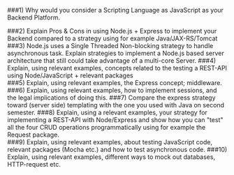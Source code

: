 ###1) Why would you consider a Scripting Language as JavaScript as your Backend Platform.

###2) Explain Pros & Cons in using Node.js + Express to implement your Backend compared to a strategy using for example Java/JAX-RS/Tomcat  
###3) Node.js uses a Single Threaded Non-blocking strategy to handle asynchronous task. Explain strategies to implement a Node.js based server architecture that still could take advantage of a multi-core Server. 
###4) Explain, using relevant examples, concepts related to the testing a REST-API using Node/JavaScript + relevant packages  
###5) Explain, using relevant examples, the Express concept; middleware. 
###6) Explain, using relevant examples, how to implement sessions, and the legal implications of doing this. 
###7) Compare the express strategy toward (server side) templating with the one you used with Java on second semester.
###8) Explain, using a relevant examples, your strategy for implementing a REST-API with Node/Express and show how you can "test" all the four CRUD operations programmatically using for example the Request package.  
###9) Explain, using relevant examples, about testing JavaScript code, relevant packages (Mocha etc.) and how to test asynchronous code. 
###10) Explain, using relevant examples, different ways to mock out databases, HTTP-request etc. 
